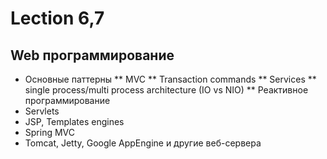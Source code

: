 Lection 6,7
===
Web программирование
---
* Основные паттерны
** MVC
** Transaction commands
** Services
** single process/multi process architecture (IO vs NIO)
** Реактивное программирование
* Servlets
* JSP, Templates engines
* Spring MVC
* Tomcat, Jetty, Google AppEngine и другие веб-сервера
